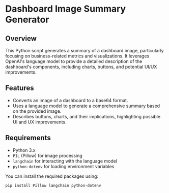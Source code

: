 # Dashboard Image Summary Generator

## Overview

This Python script generates a summary of a dashboard image, particularly focusing on business-related metrics and visualizations. It leverages OpenAI's language model to provide a detailed description of the dashboard's components, including charts, buttons, and potential UI/UX improvements.

## Features

- Converts an image of a dashboard to a base64 format.
- Uses a language model to generate a comprehensive summary based on the provided image.
- Describes buttons, charts, and their implications, highlighting possible UI and UX improvements.

## Requirements

- Python 3.x
- `PIL` (Pillow) for image processing
- `langchain` for interacting with the language model
- `python-dotenv` for loading environment variables

You can install the required packages using:

```bash
pip install Pillow langchain python-dotenv
